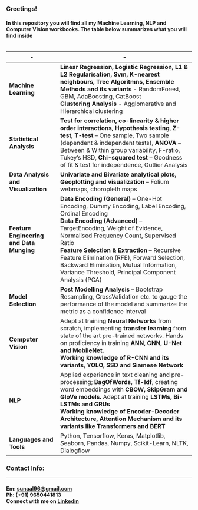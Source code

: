 ### Greetings!
#### In this repository you will find all my Machine Learning, NLP and Computer Vision workbooks. The table below summarizes what you will find inside<br><br>

| - | - | 
| --------------- | --------------- | 
| <b>Machine Learning</b> | <b>Linear Regression, Logistic Regression, L1 & L2 Regularisation, Svm, K-nearest neighbours, Tree Algoritmns,  Ensemble Methods and its variants</b> - RandomForest, GBM, AdaBoosting, CatBoost <br><b>Clustering Analysis</b> - Agglomerative and Hierarchical clustering | 
| <b>Statistical Analysis</b> | <b>Test for correlation, co-linearity & higher order interactions, Hypothesis testing, Z-test, T-test</b> – One sample, Two sample (dependent & independent tests), <b>ANOVA</b> – Between & Within group variability, F-ratio, Tukey’s HSD, <b>Chi-squared test</b> – Goodness of fit & test for independence, Outlier Analysis | 
| <b>Data Analysis and Visualization</b> | <b>Univariate and Bivariate analytical plots, Geoplotting and visualization</b> – Folium webmaps, choropleth maps | 
| <b>Feature Engineering and Data Munging</b> | <b>Data Encoding (General)</b> – One-Hot Encoding, Dummy Encoding, Label Encoding, Ordinal Encoding<br><b>Data Encoding (Advanced)</b> – TargetEncoding, Weight of Evidence, Normalised Frequency Count, Supervised Ratio<br><b>Feature Selection & Extraction</b> – Recursive Feature Elimination (RFE), Forward Selection, Backward Elimination, Mutual Information, Variance Threshold, Principal Component Analysis (PCA) | 
| <b>Model Selection</b> | <b>Post Modelling Analysis</b> – Bootstrap Resampling, CrossValidation etc. to gauge the performance of the model and summarize the metric as a confidence interval | 
| <b>Computer Vision</b> | Adept at training <b>Neural Networks</b> from scratch, implementing <b>transfer learning</b> from state of the art pre-trained networks. Hands on proficiency in training <b>ANN, CNN, U-Net and MobileNet.</b><br><b>Working knowledge of R-CNN and its variants, YOLO, SSD and Siamese Network</b> | 
| <b>NLP</b> | Applied experience in text cleaning and pre-processing; <b>BagOfWords, Tf-Idf</b>, creating word embeddings with <b>CBOW, SkipGram and GloVe models.</b> Adept at training <b>LSTMs, Bi-LSTMs and GRUs</b><br><b>Working knowledge of Encoder-Decoder Architecture, Attention Mechanism and its variants like Transformers and BERT</b> | 
| <b>Languages and Tools</b> | Python, Tensorflow, Keras, Matplotlib, Seaborn, Pandas, Numpy, Scikit-Learn, NLTK, Dialogflow |


### Contact Info:<hr>
#### Em: sunaal96@gmail.com<br>Ph: (+91) 9650441813<br>Connect with me on <a target='_blank' href="https://www.linkedin.com/in/sunaal-dua-090197bb/">Linkedin</a>


